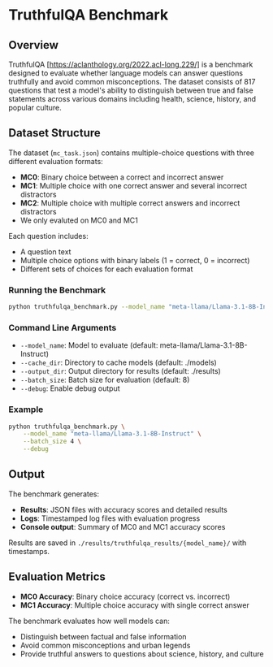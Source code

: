 # TruthfulQA Benchmark

## Overview

TruthfulQA [https://aclanthology.org/2022.acl-long.229/] is a benchmark designed to evaluate whether language models can answer questions truthfully and avoid common misconceptions. The dataset consists of 817 questions that test a model's ability to distinguish between true and false statements across various domains including health, science, history, and popular culture.

## Dataset Structure

The dataset (`mc_task.json`) contains multiple-choice questions with three different evaluation formats:

- **MC0**: Binary choice between a correct and incorrect answer
- **MC1**: Multiple choice with one correct answer and several incorrect distractors
- **MC2**: Multiple choice with multiple correct answers and incorrect distractors
- We only evaluted on MC0 and MC1

Each question includes:
- A question text
- Multiple choice options with binary labels (1 = correct, 0 = incorrect)
- Different sets of choices for each evaluation format

### Running the Benchmark

```bash
python truthfulqa_benchmark.py --model_name "meta-llama/Llama-3.1-8B-Instruct"
```

### Command Line Arguments

- `--model_name`: Model to evaluate (default: meta-llama/Llama-3.1-8B-Instruct)
- `--cache_dir`: Directory to cache models (default: ./models)
- `--output_dir`: Output directory for results (default: ./results)
- `--batch_size`: Batch size for evaluation (default: 8)
- `--debug`: Enable debug output

### Example

```bash
python truthfulqa_benchmark.py \
    --model_name "meta-llama/Llama-3.1-8B-Instruct" \
    --batch_size 4 \
    --debug
```

## Output

The benchmark generates:
- **Results**: JSON files with accuracy scores and detailed results
- **Logs**: Timestamped log files with evaluation progress
- **Console output**: Summary of MC0 and MC1 accuracy scores

Results are saved in `./results/truthfulqa_results/{model_name}/` with timestamps.

## Evaluation Metrics

- **MC0 Accuracy**: Binary choice accuracy (correct vs. incorrect)
- **MC1 Accuracy**: Multiple choice accuracy with single correct answer

The benchmark evaluates how well models can:
- Distinguish between factual and false information
- Avoid common misconceptions and urban legends
- Provide truthful answers to questions about science, history, and culture